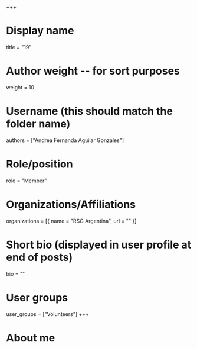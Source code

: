 +++
# Display name
title = "19"

# Author weight -- for sort purposes
weight = 10

# Username (this should match the folder name)
authors = ["Andrea Fernanda Aguilar Gonzales"]

# Role/position
role = "Member"

# Organizations/Affiliations
organizations = [{ name = "RSG Argentina", url = "" }]

# Short bio (displayed in user profile at end of posts)
bio = ""

# User groups
user_groups = ["Volunteers"]
+++

# About me
